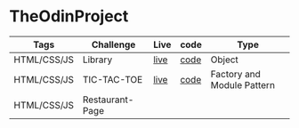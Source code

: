 # TheOdinProject

| Tags          | Challenge            | Live          | code           |    Type       |
| ------------- | -------------        | ------------- | -------------  | ------------- |
| HTML/CSS/JS   | Library             | [live](https://basic-library.netlify.app/) | [code](https://github.com/xingxing-prog/TheOdinProject/tree/main/Library) | Object |
| HTML/CSS/JS   | TIC-TAC-TOE         |  [live](https://tic-tac-toe-unbeatableai.netlify.app/)   | [code](https://github.com/xingxing-prog/TheOdinProject/tree/main/tic-tac-toe)  |  Factory and Module Pattern    | 
| HTML/CSS/JS  | Restaurant-Page |        |       |
